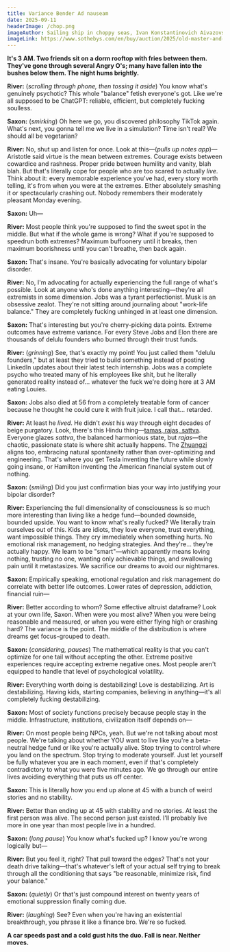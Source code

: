 ```yaml
---
title: Variance Bender Ad nauseam
date: 2025-09-11
headerImage: /chop.png
imageAuthor: Sailing ship in choppy seas, Ivan Konstantinovich Aivazovsky
imageLink: https://www.sothebys.com/en/buy/auction/2025/old-master-and-19th-century-paintings-day-auction-l25034/sailing-ship-in-choppy-seas?locale=en
---
```

**It's 3 AM. Two friends sit on a dorm rooftop with fries between them. They've gone through several Angry O's; many have fallen into the bushes below them. The night hums brightly.**

**River:** (_scrolling through phone, then tossing it aside_) You know what's genuinely psychotic? This whole "balance" fetish everyone's got. Like we're all supposed to be ChatGPT: reliable, efficient, but completely fucking soulless.

**Saxon:** (*smirking*) Oh here we go, you discovered philosophy TikTok again. What's next, you gonna tell me we live in a simulation? Time isn't real? We should all be vegetarian?

**River:** No, shut up and listen for once. Look at this—(*pulls up notes app*)—Aristotle said virtue is the mean between extremes. Courage exists between cowardice and rashness. Proper pride between humility and vanity, blah blah. But that's literally cope for people who are too scared to actually *live*. Think about it: every memorable experience you've had, every story worth telling, it's from when you were at the extremes. Either absolutely smashing it or spectacularly crashing out. Nobody remembers their moderately pleasant Monday evening.

**Saxon:** Uh—

**River:** Most people think you're supposed to find the sweet spot in the middle. But what if the whole game is wrong? What if you're supposed to speedrun both extremes? Maximum buffoonery until it breaks, then maximum boorishness until you can't breathe, then back again.

**Saxon:** That's insane. You're basically advocating for voluntary bipolar disorder. 

**River:** No, I'm advocating for actually experiencing the full range of what's possible. Look at anyone who's done anything interesting—they're all extremists in some dimension. Jobs was a tyrant perfectionist. Musk is an obsessive zealot. They're not sitting around journaling about "work-life balance." They are completely fucking unhinged in at least one dimension. 

**Saxon:** That's interesting but you're cherry-picking data points. Extreme outcomes have extreme variance. For every Steve Jobs and Elon there are thousands of delulu founders who burned through their trust funds.

**River:** (_grinning_) See, that's exactly my point! You just called them "delulu founders," but at least they tried to build something instead of posting LinkedIn updates about their latest tech internship. Jobs was a complete psycho who treated many of his employees like shit, but he literally generated reality instead of... whatever the fuck we're doing here at 3 AM eating Louies. 

**Saxon:** Jobs also died at 56 from a completely treatable form of cancer because he thought he could cure it with fruit juice. I call that... retarded.

**River:** At least he *lived*. He didn't *exist* his way through eight decades of beige purgatory. Look, there's this Hindu thing—[tamas, rajas, sattva](https://en.wikipedia.org/wiki/Gu%E1%B9%87a). Everyone glazes *sattva*, the balanced harmonious state, but *rajas*—the chaotic, passionate state is where shit actually happens. The [Zhuangzi](https://en.wikipedia.org/wiki/Zhuangzi_(book)) aligns too, embracing natural spontaneity rather than over-optimizing and engineering. That's where you get Tesla inventing the future while slowly going insane, or Hamilton inventing the American financial system out of nothing.

**Saxon:** (*smiling*) Did you just confirmation bias your way into justifying your bipolar disorder?

**River:** Experiencing the full dimensionality of consciousness is so much more interesting than living like a hedge fund—bounded downside, bounded upside. You want to know what's really fucked? We literally train ourselves out of this. Kids are idiots, they love everyone, trust everything, want impossible things. They cry immediately when something hurts. No emotional risk management, no hedging strategies. And they're... they're actually happy. We learn to be "smart"—which apparently means loving nothing, trusting no one, wanting only achievable things, and swallowing pain until it metastasizes. We sacrifice our dreams to avoid our nightmares.

**Saxon:** Empirically speaking, emotional regulation and risk management do correlate with better life outcomes. Lower rates of depression, addiction, financial ruin—

**River:** Better according to whom? Some effective altruist dataframe? Look at your own life, Saxon. When were you most alive? When you were being reasonable and measured, or when you were either flying high or crashing hard? The variance is the point. The middle of the distribution is where dreams get focus-grouped to death.

**Saxon:** (_considering, pauses_) The mathematical reality is that you can't optimize for one tail without accepting the other. Extreme positive experiences require accepting extreme negative ones. Most people aren't equipped to handle that level of psychological volatility.

**River:** Everything worth doing is destabilizing! Love is destabilizing. Art is destabilizing. Having kids, starting companies, believing in anything—it's all completely fucking destabilizing. 

**Saxon:** Most of society functions precisely because people stay in the middle. Infrastructure, institutions, civilization itself depends on—

**River:** On most people being NPCs, yeah. But we're not talking about most people. We're talking about whether YOU want to live like you're a beta-neutral hedge fund or like you're actually alive. Stop trying to control where you land on the spectrum. Stop trying to moderate yourself. Just let yourself be fully whatever you are in each moment, even if that's completely contradictory to what you were five minutes ago. We go through our entire lives avoiding everything that puts us off center.

**Saxon:** This is literally how you end up alone at 45 with a bunch of weird stories and no stability.

**River:** Better than ending up at 45 with stability and no stories. At least the first person was alive. The second person just existed. I'll probably live more in one year than most people live in a hundred. 

**Saxon:** (*long pause*) You know what's fucked up? I know you're wrong logically but—

**River:** But you feel it, right? That pull toward the edges? That's not your death drive talking—that's whatever's left of your actual self trying to break through all the conditioning that says "be reasonable, minimize risk, find your balance."

**Saxon:** (_quietly_) Or that's just compound interest on twenty years of emotional suppression finally coming due.

**River:** (_laughing_) See? Even when you're having an existential breakthrough, you phrase it like a finance bro. We're so fucked.

**A car speeds past and a cold gust hits the duo. Fall is near. Neither moves.**